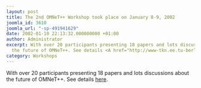 ```yaml
---
layout: post
title: The 2nd OMNeT++ Workshop took place on January 8-9, 2002
joomla_id: 3610
joomla_url: "-sp-491941629"
date: 2002-01-10 22:13:32.000000000 +01:00
author: Administrator
excerpt: With over 20 participants presenting 18 papers and lots discussions about
  the future of OMNeT++. See details <A href="http://www-tkn.ee.tu-berlin.de/calls/omnetpp_ws.html">here</A>.
category: Workshops
---
```

With over 20 participants presenting 18 papers and lots discussions about the future of OMNeT++. See details <A href="http://www-tkn.ee.tu-berlin.de/calls/omnetpp_ws.html">here</A>. 
